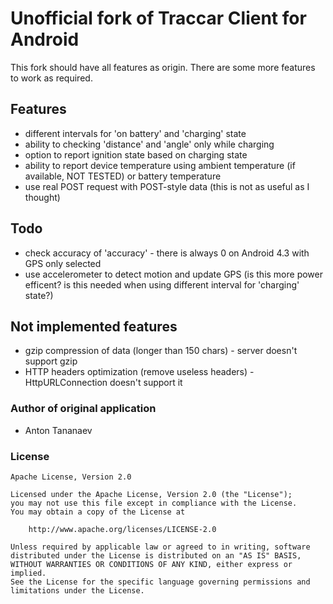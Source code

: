 # Unofficial fork of Traccar Client for Android

This fork should have all features as origin. There are some more features to work as required.

## Features

- different intervals for 'on battery' and 'charging' state
- ability to checking 'distance' and 'angle' only while charging
- option to report ignition state based on charging state
- ability to report device temperature using ambient temperature (if available, NOT TESTED) or battery temperature
- use real POST request with POST-style data (this is not as useful as I thought)

## Todo
- check accuracy of 'accuracy' - there is always 0 on Android 4.3 with GPS only selected
- use accelerometer to detect motion and update GPS (is this more power efficent? is this needed when using different interval for 'charging' state?)

## Not implemented features

- gzip compression of data (longer than 150 chars) - server doesn't support gzip
- HTTP headers optimization (remove useless headers) - HttpURLConnection doesn't support it

### Author of original application

- Anton Tananaev

### License

    Apache License, Version 2.0

    Licensed under the Apache License, Version 2.0 (the "License");
    you may not use this file except in compliance with the License.
    You may obtain a copy of the License at

        http://www.apache.org/licenses/LICENSE-2.0

    Unless required by applicable law or agreed to in writing, software
    distributed under the License is distributed on an "AS IS" BASIS,
    WITHOUT WARRANTIES OR CONDITIONS OF ANY KIND, either express or implied.
    See the License for the specific language governing permissions and
    limitations under the License.
